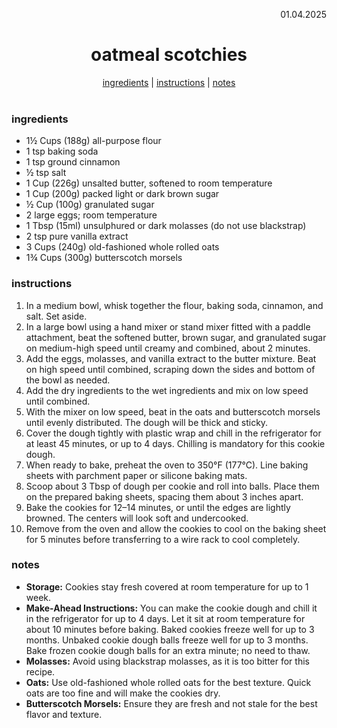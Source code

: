 <p align="right">01.04.2025</p>

<h1 align="center">oatmeal scotchies</h1>

<div align="center">
  <a href="#ingredients">ingredients</a> | 
  <a href="#instructions">instructions</a> | 
  <a href="#notes">notes</a>
</div>
<br>

### ingredients
- 1½ Cups (188g) all-purpose flour  
- 1 tsp baking soda  
- 1 tsp ground cinnamon  
- ½ tsp salt  
- 1 Cup (226g) unsalted butter, softened to room temperature  
- 1 Cup (200g) packed light or dark brown sugar  
- ½ Cup (100g) granulated sugar  
- 2 large eggs; room temperature  
- 1 Tbsp (15ml) unsulphured or dark molasses (do not use blackstrap)  
- 2 tsp pure vanilla extract  
- 3 Cups (240g) old-fashioned whole rolled oats  
- 1¾ Cups (300g) butterscotch morsels  

### instructions
1. In a medium bowl, whisk together the flour, baking soda, cinnamon, and salt. Set aside.  
2. In a large bowl using a hand mixer or stand mixer fitted with a paddle attachment, beat the softened butter, brown sugar, and granulated sugar on medium-high speed until creamy and combined, about 2 minutes.  
3. Add the eggs, molasses, and vanilla extract to the butter mixture. Beat on high speed until combined, scraping down the sides and bottom of the bowl as needed.  
4. Add the dry ingredients to the wet ingredients and mix on low speed until combined.  
5. With the mixer on low speed, beat in the oats and butterscotch morsels until evenly distributed. The dough will be thick and sticky.  
6. Cover the dough tightly with plastic wrap and chill in the refrigerator for at least 45 minutes, or up to 4 days. Chilling is mandatory for this cookie dough.  
7. When ready to bake, preheat the oven to 350°F (177°C). Line baking sheets with parchment paper or silicone baking mats.  
8. Scoop about 3 Tbsp of dough per cookie and roll into balls. Place them on the prepared baking sheets, spacing them about 3 inches apart.  
9. Bake the cookies for 12–14 minutes, or until the edges are lightly browned. The centers will look soft and undercooked.  
10. Remove from the oven and allow the cookies to cool on the baking sheet for 5 minutes before transferring to a wire rack to cool completely.  

### notes
- **Storage:** Cookies stay fresh covered at room temperature for up to 1 week.  
- **Make-Ahead Instructions:** You can make the cookie dough and chill it in the refrigerator for up to 4 days. Let it sit at room temperature for about 10 minutes before baking. Baked cookies freeze well for up to 3 months. Unbaked cookie dough balls freeze well for up to 3 months. Bake frozen cookie dough balls for an extra minute; no need to thaw.  
- **Molasses:** Avoid using blackstrap molasses, as it is too bitter for this recipe.  
- **Oats:** Use old-fashioned whole rolled oats for the best texture. Quick oats are too fine and will make the cookies dry.  
- **Butterscotch Morsels:** Ensure they are fresh and not stale for the best flavor and texture.  
